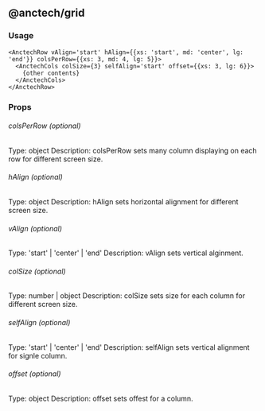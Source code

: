 ## @anctech/grid

### Usage

```
<AnctechRow vAlign='start' hAlign={{xs: 'start', md: 'center', lg: 'end'}} colsPerRow={{xs: 3, md: 4, lg: 5}}>
  <AnctechCols colSize={3} selfAlign='start' offset={{xs: 3, lg: 6}}>
    {other contents}
  </AnctechCols>
</AnctechRow>
```

### Props

###### colsPerRow (optional)

Type: object
Description: colsPerRow sets many column displaying on each row for different screen size.

###### hAlign (optional)

Type: object
Description: hAlign sets horizontal alignment for different screen size.

###### vAlign (optional)

Type: 'start' | 'center' | 'end'
Description: vAlign sets vertical alginment.

###### colSize (optional)

Type: number | object
Description: colSize sets size for each column for different screen size.

###### selfAlign (optional)

Type: 'start' | 'center' | 'end'
Description: selfAlign sets vertical alignment for signle column.

###### offset (optional)

Type: object
Description: offset sets offest for a column.
